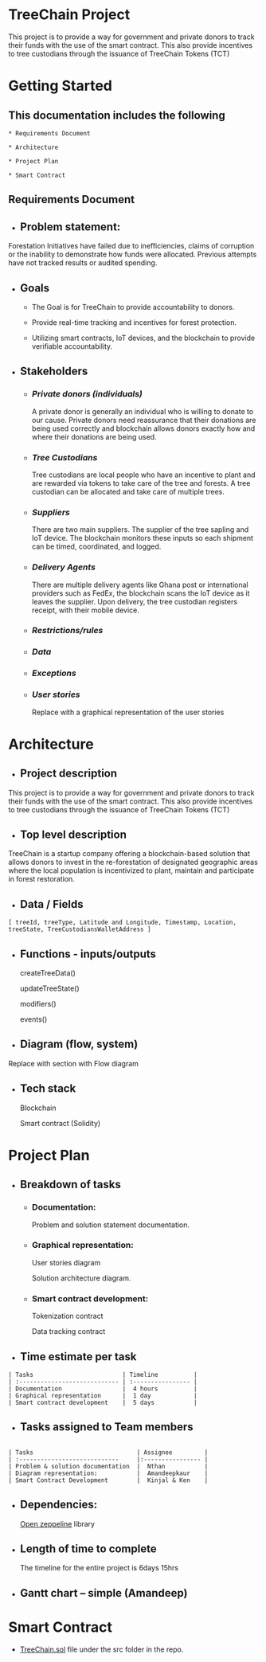 # TreeChain Project

This project is to provide a way for government and private donors to track their funds with the use of the smart contract.  This also provide incentives to tree custodians through the issuance of TreeChain Tokens (TCT) 

# Getting Started

## This documentation includes the following
    * Requirements Document

    * Architecture  

    * Project Plan  

    * Smart Contract  

## Requirements Document  

* ## Problem statement: 

Forestation Initiatives have failed due to inefficiencies, claims of corruption or the inability to demonstrate how funds were allocated. Previous attempts have not tracked results or audited spending. 

* ## Goals 

    - The Goal is for TreeChain to provide accountability to donors. 

    - Provide real-time tracking and incentives for forest protection.  

    - Utilizing smart contracts, IoT devices, and the blockchain to provide verifiable accountability. 

 

* ## Stakeholders  

    - ### *Private donors (individuals)* 

        A private donor is generally an individual who is willing to donate to our cause.  Private donors need reassurance that their donations are being used correctly and blockchain allows donors exactly how and where their donations are being used.  

    - ### *Tree Custodians* 

        Tree custodians are local people who have an incentive to plant and are rewarded via tokens to take care of the tree and forests. A tree custodian can be allocated and take care of multiple trees.  

    - ### *Suppliers* 

        There are two main suppliers. The supplier of the tree sapling and IoT device. The blockchain monitors these inputs so each shipment can be timed, coordinated, and logged. 

 

    - ### *Delivery Agents* 

        There are multiple delivery agents like Ghana post or international providers such as FedEx, the blockchain scans the IoT device as it leaves the supplier. Upon delivery, the tree custodian registers receipt, with their mobile device.  

    - ### *Restrictions/rules*  

    - ### *Data*  

    - ### *Exceptions*  

    - ### *User stories* 

        Replace with a graphical representation of the user stories 



# Architecture

* ## Project description 

This project is to provide a way for government and private donors to track their funds with the use of the smart contract.  This also provide incentives to tree custodians through the issuance of TreeChain Tokens (TCT) 

* ## Top level description 

TreeChain is a startup company offering a blockchain-based solution that allows donors to invest in the re-forestation of designated geographic areas where the local population is incentivized to plant, maintain and participate in forest restoration. 

* ## Data / Fields

```
[ treeId, treeType, Latitude and Longitude, Timestamp, Location, treeState, TreeCustodiansWalletAddress ]
```


* ## Functions - inputs/outputs  

    createTreeData()

    updateTreeState()

    modifiers()

    events()

* ## Diagram (flow, system)
Replace with section with Flow diagram  

* ## Tech stack 

    Blockchain 

    Smart contract (Solidity) 


# Project Plan

* ## Breakdown of tasks 

    - ### Documentation: 

        Problem and solution statement documentation. 

    - ### Graphical representation: 

        User stories diagram 

        Solution architecture diagram. 

    - ### Smart contract development: 

        Tokenization contract 

        Data tracking contract  

* ## Time estimate per task 
```
| Tasks                         | Timeline          | 
| :---------------------------- | :---------------- |
| Documentation                 |  4 hours          |
| Graphical representation      |  1 day            |
| Smart contract development    |  5 days           |
```




* ## Tasks assigned to Team members
```

| Tasks                             | Assignee         | 
| :----------------------------     |:---------------- |
| Problem & solution documentation  |  Nthan           |
| Diagram representation:           |  Amandeepkaur    |
| Smart Contract Development        |  Kinjal & Ken    |
```


* ## Dependencies: 

    [Open zeppeline](https://github.com/OpenZeppelin/openzeppelin-contracts) library

* ## Length of time to complete  

    The timeline for the entire project is 6days 15hrs 

* ## Gantt chart – simple (Amandeep) 

# Smart Contract 
* [TreeChain.sol]() file under the src folder in the repo.








